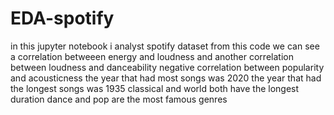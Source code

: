 # EDA-spotify
in this jupyter notebook i analyst spotify dataset 
from this code we can see a correlation betweeen energy and loudness
and another correlation between loudness and danceability 
negative correlation between popularity and acousticness
the year that had most songs was 2020
the year that had the longest songs was 1935
classical and world both have the longest duration 
dance and pop are the most famous genres 
